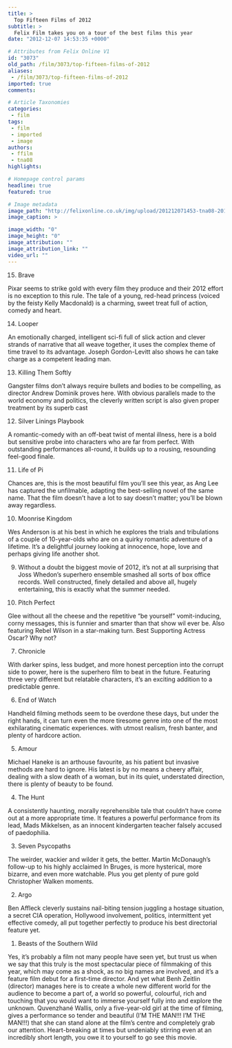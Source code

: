 ```yaml
---
title: >
  Top Fifteen Films of 2012
subtitle: >
  Felix Film takes you on a tour of the best films this year
date: "2012-12-07 14:53:35 +0000"

# Attributes from Felix Online V1
id: "3073"
old_path: /film/3073/top-fifteen-films-of-2012
aliases:
 - /film/3073/top-fifteen-films-of-2012
imported: true
comments:

# Article Taxonomies
categories:
 - film
tags:
 - film
 - imported
 - image
authors:
 - ffilm
 - tna08
highlights:

# Homepage control params
headline: true
featured: true

# Image metadata
image_path: "http://felixonline.co.uk/img/upload/201212071453-tna08-2012_beasts_of_the_southern_wild_006.jpg"
image_caption: >

image_width: "0"
image_height: "0"
image_attribution: ""
image_attribution_link: ""
video_url: ""
---
```


15) Brave

Pixar seems to strike gold with every film they produce and their 2012 effort is no exception to this rule. The tale of a young, red-head princess (voiced by the feisty Kelly Macdonald) is a charming, sweet treat full of action, comedy and heart.

14) Looper

An emotionally charged, intelligent sci-fi full of slick action and clever strands of narrative that all weave together, it uses the complex theme of time travel to its advantage. Joseph Gordon-Levitt also shows he can take charge as a competent leading man.

13) Killing Them Softly

Gangster films don’t always require bullets and bodies to be compelling, as director Andrew Dominik proves here. With obvious parallels made to the world economy and politics, the cleverly written script is also given proper treatment by its superb cast

12) Silver Linings Playbook

A romantic-comedy with an off-beat twist of mental illness, here is a bold but sensitive probe into characters who are far from perfect. With outstanding performances all-round, it builds up to a rousing, resounding feel-good finale.

11) Life of Pi

Chances are, this is the most beautiful film you’ll see this year, as Ang Lee has captured the unfilmable, adapting the best-selling novel of the same name. That the film doesn’t have a lot to say doesn’t matter; you’ll be blown away regardless.

10) Moonrise Kingdom

Wes Anderson is at his best in which he explores the trials and tribulations of a couple of 10-year-olds who are on a quirky romantic adventure of a lifetime. It’s a delightful journey looking at innocence, hope, love and perhaps giving life another shot.

9) Without a doubt the biggest movie of 2012, it’s not at all surprising that Joss Whedon’s superhero ensemble smashed all sorts of box office records. Well constructed, finely detailed and above all, hugely entertaining, this is exactly what the summer needed.

8) Pitch Perfect

Glee without all the cheese and the repetitive “be yourself” vomit-inducing, corny messages, this is funnier and smarter than that show wil ever be. Also featuring Rebel Wilson in a star-making turn. Best Supporting Actress Oscar? Why not?

7) Chronicle

With darker spins, less budget, and more honest perception into the corrupt side to power, here is the superhero film to beat in the future. Featuring three very different but relatable characters, it’s an exciting addition to a predictable genre.

6) End of Watch

Handheld filming methods seem to be overdone these days, but under the right hands, it can turn even the more tiresome genre into one of the most exhilarating cinematic experiences. with utmost realism, fresh banter, and plenty of hardcore action.

5) Amour

Michael Haneke is an arthouse favourite, as his patient but invasive methods are hard to ignore. His latest is by no means a cheery affair, dealing with a slow death of a woman, but in its quiet, understated direction, there is plenty of beauty to be found.

4) The Hunt

A consistently haunting, morally reprehensible tale that couldn’t have come out at a more appropriate time. It features a powerful performance from its lead, Mads Mikkelsen, as an innocent kindergarten teacher falsely accused of paedophilia.

3) Seven Psycopaths

The weirder, wackier and wilder it gets, the better. Martin McDonaugh’s follow-up to his highly acclaimed In Bruges, is more hysterical, more bizarre, and even more watchable. Plus you get plenty of pure gold Christopher Walken moments.

2) Argo

Ben Affleck cleverly sustains nail-biting tension juggling a hostage situation, a secret CIA operation, Hollywood involvement, politics, intermittent yet effective comedy, all put together perfectly to produce his best directorial feature yet.

1) Beasts of the Southern Wild

Yes, it’s probably a film not many people have seen yet, but trust us when we say that this truly is the most spectacular piece of filmmaking of this year, which may come as a shock, as no big names are involved, and it’s a feature film debut for a first-time director. And yet what Benh Zeitlin (director) manages here is to create a whole new different world for the audience to become a part of, a world so powerful, colourful, rich and touching that you would want to immerse yourself fully into and explore the unknown. Quvenzhané Wallis, only a five-year-old girl at the time of filming, gives a performance so tender and beautiful (I’M THE MAN!!! I’M THE MAN!!!) that she can stand alone at the film’s centre and completely grab our attention. Heart-breaking at times but undeniably stirring even at an incredibly short length, you owe it to yourself to go see this movie.
